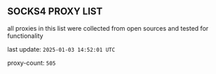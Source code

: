 ## SOCKS4 PROXY LIST

all proxies in this list were collected from open sources and tested for functionality

last update: `2025-01-03 14:52:01 UTC`

proxy-count: `505`
